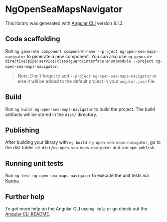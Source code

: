 # NgOpenSeaMapsNavigator

This library was generated with [Angular CLI](https://github.com/angular/angular-cli) version 8.1.3.

## Code scaffolding

Run `ng generate component component-name --project ng-open-sea-maps-navigator` to generate a new component. You can also use `ng generate directive|pipe|service|class|guard|interface|enum|module --project ng-open-sea-maps-navigator`.
> Note: Don't forget to add `--project ng-open-sea-maps-navigator` or else it will be added to the default project in your `angular.json` file. 

## Build

Run `ng build ng-open-sea-maps-navigator` to build the project. The build artifacts will be stored in the `dist/` directory.

## Publishing

After building your library with `ng build ng-open-sea-maps-navigator`, go to the dist folder `cd dist/ng-open-sea-maps-navigator` and run `npm publish`.

## Running unit tests

Run `ng test ng-open-sea-maps-navigator` to execute the unit tests via [Karma](https://karma-runner.github.io).

## Further help

To get more help on the Angular CLI use `ng help` or go check out the [Angular CLI README](https://github.com/angular/angular-cli/blob/master/README.md).
